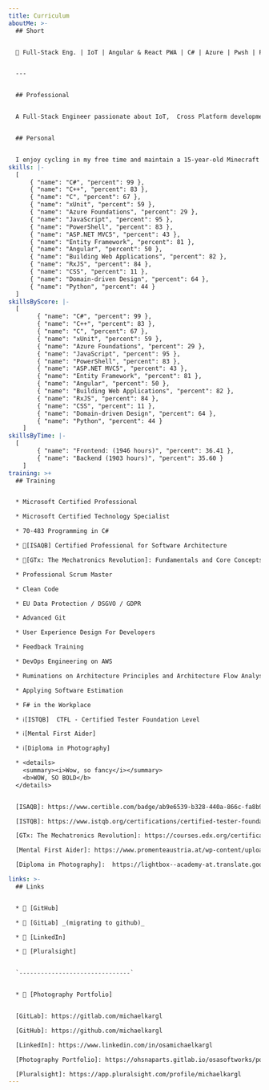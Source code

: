 ```yaml
---
title: Curriculum
aboutMe: >-
  ## Short


  🤖 Full-Stack Eng. | IoT | Angular & React PWA | C# | Azure | Pwsh | Passionate about Testing & Quality


  ---


  ## Professional


  A Full-Stack Engineer passionate about IoT,  Cross Platform development, system automation, architecture and code quality. My main stacks are .NET / Angular & React / Azure


  ## Personal


  I enjoy cycling in my free time and maintain a 15-year-old Minecraft family server where I like to experiment with electrical circuitry. In  recent years I’ve been dabbling in embedded development but also become passionate about progressive web apps (PWAs) and developing offline tools for personal use with React and Lit. I have a keen interest in anything related to PowerShell and F#. Non-nerdy hobbies include pen-paling and practicing CrossFit 🏋️
skills: |-
  [
      { "name": "C#", "percent": 99 },
      { "name": "C++", "percent": 83 },
      { "name": "C", "percent": 67 },
      { "name": "xUnit", "percent": 59 },
      { "name": "Azure Foundations", "percent": 29 },
      { "name": "JavaScript", "percent": 95 },
      { "name": "PowerShell", "percent": 83 },
      { "name": "ASP.NET MVC5", "percent": 43 },
      { "name": "Entity Framework", "percent": 81 },
      { "name": "Angular", "percent": 50 },
      { "name": "Building Web Applications", "percent": 82 },
      { "name": "RxJS", "percent": 84 },
      { "name": "CSS", "percent": 11 },
      { "name": "Domain-driven Design", "percent": 64 },
      { "name": "Python", "percent": 44 }
  ]
skillsByScore: |-
  [
        { "name": "C#", "percent": 99 },
        { "name": "C++", "percent": 83 },
        { "name": "C", "percent": 67 },
        { "name": "xUnit", "percent": 59 },
        { "name": "Azure Foundations", "percent": 29 },
        { "name": "JavaScript", "percent": 95 },
        { "name": "PowerShell", "percent": 83 },
        { "name": "ASP.NET MVC5", "percent": 43 },
        { "name": "Entity Framework", "percent": 81 },
        { "name": "Angular", "percent": 50 },
        { "name": "Building Web Applications", "percent": 82 },
        { "name": "RxJS", "percent": 84 },
        { "name": "CSS", "percent": 11 },
        { "name": "Domain-driven Design", "percent": 64 },
        { "name": "Python", "percent": 44 }
    ]
skillsByTime: |-
  [
        { "name": "Frontend: (1946 hours)", "percent": 36.41 },
        { "name": "Backend (1903 hours)", "percent": 35.60 }
    ]
training: >+
  ## Training


  * Microsoft Certified Professional

  * Microsoft Certified Technology Specialist

  * 70-483 Programming in C#

  * 📃[ISAQB] Certified Professional for Software Architecture

  * 📃[GTx: The Mechatronics Revolution]: Fundamentals and Core Concepts

  * Professional Scrum Master

  * Clean Code

  * EU Data Protection / DSGVO / GDPR

  * Advanced Git

  * User Experience Design For Developers

  * Feedback Training

  * DevOps Engineering on AWS

  * Ruminations on Architecture Principles and Architecture Flow Analysis

  * Applying Software Estimation

  * F# in the Workplace

  * ℹ️[ISTQB]  CTFL - Certified Tester Foundation Level

  * ℹ️[Mental First Aider]

  * ℹ️[Diploma in Photography]

  * <details>
    <summary><i>Wow, so fancy</i></summary>
    <b>WOW, SO BOLD</b>
  </details>


  [ISAQB]: https://www.certible.com/badge/ab9e6539-b328-440a-866c-fa8b9d6460b0/

  [ISTQB]: https://www.istqb.org/certifications/certified-tester-foundation-level-ctfl-v4-0/

  [GTx: The Mechatronics Revolution]: https://courses.edx.org/certificates/5532133fb88b4b30933bc636ce8dfed4

  [Mental First Aider]: https://www.promenteaustria.at/wp-content/uploads/2024/08/2022_brochureEnglish__EHFDS_promenteAustria_doppelseitenansicht_web.pdf

  [Diploma in Photography]:  https://lightbox--academy-at.translate.goog/f-fotografie-ausbildung-wien-diplom/?_x_tr_sl=de&_x_tr_tl=en&_x_tr_hl=de&_x_tr_pto=wapp

links: >-
  ## Links


  * 🔗 [GitHub]

  * 🔗 [GitLab] _(migrating to github)_

  * 🔗 [LinkedIn]

  * 🔗 [Pluralsight]


  `-------------------------------`


  * 🔗 [Photography Portfolio]


  [GitLab]: https://gitlab.com/michaelkargl

  [GitHub]: https://github.com/michaelkargl

  [LinkedIn]: https://www.linkedin.com/in/osamichaelkargl

  [Photography Portfolio]: https://ohsnaparts.gitlab.io/osasoftworks/portfolio/osaportfolio/

  [Pluralsight]: https://app.pluralsight.com/profile/michaelkargl
---
```

